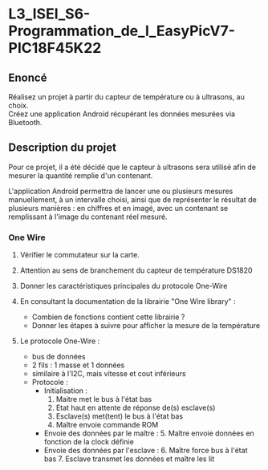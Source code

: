 # L3_ISEI_S6-Programmation_de_l_EasyPicV7-PIC18F45K22

## Enoncé
Réalisez un projet à partir du capteur de température ou à ultrasons, au choix.<br>
Créez une application Android récupérant les données mesurées via Bluetooth.

## Description du projet
Pour ce projet, il a été décidé que le capteur à ultrasons sera utilisé afin de mesurer la quantité remplie d'un contenant.


L'application Android permettra de lancer une ou plusieurs mesures manuellement, à un intervalle choisi, ainsi que de représenter le résultat de plusieurs manières : en chiffres et en imagé, avec un contenant se remplissant à l'image du contenant réel mesuré.

### One Wire
1. Vérifier le commutateur sur la carte.
2. Attention au sens de branchement du capteur de température DS1820
3. Donner les caractéristiques principales du protocole One-Wire
4. En consultant la documentation de la librairie "One Wire library" : 
    - Combien de fonctions contient cette librairie ?
    - Donner les étapes à suivre pour afficher la mesure de la température

3. Le protocole One-Wire : 
    - bus de données
    - 2 fils : 1 masse et 1 données
    - similaire à l'I2C, mais vitesse et cout inférieurs
    - Protocole :
        - Initialisation :
            1. Maitre met le bus à l'état bas
            2. Etat haut en attente de réponse de(s) esclave(s)
            3. Esclave(s) met(tent) le bus à l'état bas
            4. Maître envoie commande ROM
        - Envoie des données par le maître :
            5. Maître envoie données en fonction de la clock définie
        - Envoie des données par l'esclave :
            6. Maître force bus à l'état bas
            7. Esclave transmet les données et maître les lit 